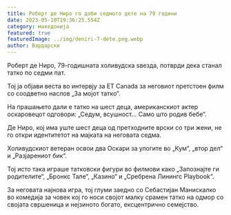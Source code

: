 ```yaml
---
title: Роберт де Ниро го доби седмото дете на 79 години
date: 2023-05-10T19:36:25.554Z
category: македонија
featured: true
featuredImage: ../img/deniri-7-dete.png.webp
author: Вардарски
---
```

Роберт де Ниро, 79-годишната холивудска ѕвезда, потврди дека станал татко по седми пат.

Тој ја објави веста во интервју за ET Canada за неговиот претстоен филм со соодветно наслов „За мојот татко“.

На прашањето дали е татко на шест деца, американскиот актер оскаровецот одговори: „Седум, всушност... Само што родив бебе“.

Де Ниро, кој има уште шест деца од претходните врски со три жени, не го откри идентитетот на мајката на неговата седма.

Холивудскиот ветеран освои два Оскари за улогите во „Кум“, „втор дел“ и „Разјарениот бик“.

Тој исто така играше татковски фигури во филмови како „Запознајте ги родителите“, „Бронкс Тале“, „Казино“ и „Сребрена Линингс Playbook“.

За неговата најнова игра, тој глуми заедно со Себастијан Манискалко во комедија за човек кој го носи својот малку срамен татко на одмор со својата свршеница и нејзиното богато, ексцентрично семејство.